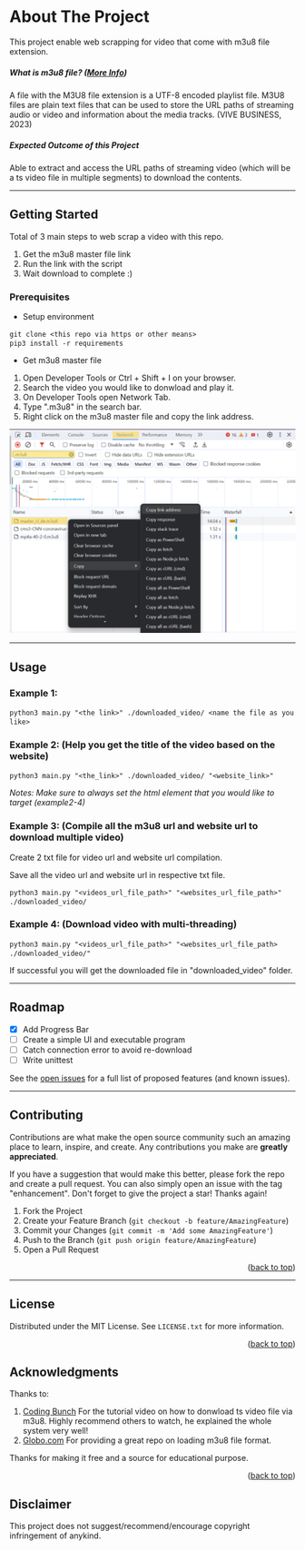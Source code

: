 # About The Project

This project enable web scrapping for video that come with m3u8 file extension.

##### What is m3u8 file? ([More Info](http://https://www.lifewire.com/m3u8-file-2621956 "More Info"))
A file with the M3U8 file extension is a UTF-8 encoded playlist file. M3U8 files are plain text files that can be used to store the URL paths of streaming audio or video and information about the media tracks. (VIVE BUSINESS, 2023)

##### Expected Outcome of this Project
Able to extract and access the URL paths of streaming video (which will be a ts video file in multiple segments) to download the contents.

--------

## Getting Started

Total of 3 main steps to web scrap a video with this repo.
1. Get the m3u8 master file link
1. Run the link with the script
1. Wait download to complete :)

### Prerequisites
- Setup environment
```
git clone <this repo via https or other means>
pip3 install -r requirements
```
- Get m3u8 master file
1. Open Developer Tools or Ctrl + Shift + I on your browser.
1. Search the video you would like to donwload and play it.
1. On Developer Tools open Network Tab.
1. Type ".m3u8" in the search bar.
1. Right click on the m3u8 master file and copy the link address.
<img src="./docs/image/How_to_get_m3u8_master_file.png" alt="image" width="600" height="auto">

--------

## Usage
### Example 1:
```
python3 main.py "<the link>" ./downloaded_video/ <name the file as you like>
```

### Example 2: (Help you get the title of the video based on the website)
```
python3 main.py "<the_link>" ./downloaded_video/ "<website_link>"
``` 
*Notes: Make sure to always set the html element that you would like to target (example2-4)*

### Example 3: (Compile all the m3u8 url and website url to download multiple video)

Create 2 txt file for video url and website url compilation.

Save all the video url and website url in respective txt file.
```
python3 main.py "<videos_url_file_path>" "<websites_url_file_path>" ./downloaded_video/
```

### Example 4: (Download video with multi-threading)
```
python3 main.py "<videos_url_file_path>" "<websites_url_file_path> ./downloaded_video/"
```
If successful you will get the downloaded file in "downloaded_video" folder.

-------

<!-- ROADMAP -->
## Roadmap
- [x] Add Progress Bar
- [ ] Create a simple UI and executable program
- [ ] Catch connection error to avoid re-download
- [ ] Write unittest

See the [open issues](https://github.com/YapWC/scrap_m3u8_video/issues) for a full list of proposed features (and known issues).

--------

<!-- CONTRIBUTING -->
## Contributing

Contributions are what make the open source community such an amazing place to learn, inspire, and create. Any contributions you make are **greatly appreciated**.

If you have a suggestion that would make this better, please fork the repo and create a pull request. You can also simply open an issue with the tag "enhancement".
Don't forget to give the project a star! Thanks again!

1. Fork the Project
2. Create your Feature Branch (`git checkout -b feature/AmazingFeature`)
3. Commit your Changes (`git commit -m 'Add some AmazingFeature'`)
4. Push to the Branch (`git push origin feature/AmazingFeature`)
5. Open a Pull Request

<p align="right">(<a href="#readme-top">back to top</a>)</p>

-------

<!-- LICENSE -->
## License

Distributed under the MIT License. See `LICENSE.txt` for more information.

<p align="right">(<a href="#readme-top">back to top</a>)</p>

<!-- ACKNOWLEDGMENTS -->
## Acknowledgments

Thanks to:
1. [Coding Bunch](https://youtu.be/p07ZZZVL72E?si=_P3xWHkDrILKvaPf "Coding Bunch")
For the tutorial video on how to donwload ts video file via m3u8. Highly recommend others to watch, he explained the whole system very well!
1. [Globo.com](https://github.com/globocom/m3u8 "Globo.com")
For providing a great repo on loading m3u8 file format.

Thanks for making it free and a source for educational purpose.

<p align="right">(<a href="#readme-top">back to top</a>)</p>

## Disclaimer
This project does not suggest/recommend/encourage copyright infringement of anykind.
